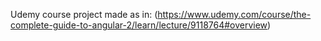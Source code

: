 Udemy course project made as in:
(https://www.udemy.com/course/the-complete-guide-to-angular-2/learn/lecture/9118764#overview)
